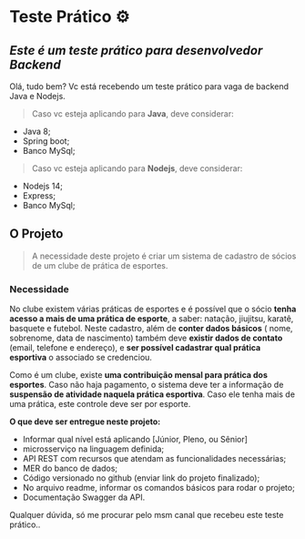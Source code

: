 # Teste Prático ⚙️
## _Este é um teste prático para desenvolvedor Backend_

Olá, tudo bem? Vc está recebendo um teste prático para vaga de backend Java e Nodejs.

>Caso vc esteja aplicando para **Java**, deve considerar:
- Java 8;
- Spring boot;
- Banco MySql;

>Caso vc esteja aplicando para **Nodejs**, deve considerar:
- Nodejs 14;
- Express;
- Banco MySql;

## O Projeto
>A necessidade deste projeto é criar um sistema de cadastro de sócios de um clube de prática de esportes.
### Necessidade
No clube existem várias práticas de esportes e é possível que o sócio **tenha acesso a mais de uma prática de esporte**, a saber: natação, jiujitsu, karatê, basquete e futebol.
Neste cadastro, além de **conter dados básicos** ( nome, sobrenome, data de nascimento) também deve **existir dados de contato** (email, telefone e endereço), e **ser possível cadastrar qual prática esportiva** o associado se credenciou.

Como é um clube, existe **uma contribuição mensal para prática dos esportes**. Caso não haja pagamento, o sistema deve ter a informação de **suspensão de atividade naquela prática esportiva**. Caso ele tenha mais de uma prática, este controle deve ser por esporte.


**O que deve ser entregue neste projeto:**
- Informar qual nível está aplicando [Júnior, Pleno, ou Sênior]
- microsserviço na linguagem definida;
- API REST com recursos que atendam as funcionalidades necessárias;
- MER do banco de dados;
- Código versionado no github (enviar link do projeto finalizado);
- No arquivo readme, informar os comandos básicos para rodar o projeto;
- Documentação Swagger da API.

Qualquer dúvida, só me procurar pelo msm canal que recebeu este teste prático..
